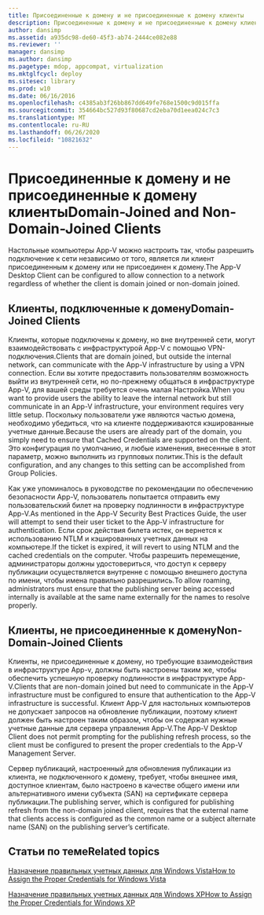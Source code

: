 ```yaml
---
title: Присоединенные к домену и не присоединенные к домену клиенты
description: Присоединенные к домену и не присоединенные к домену клиенты
author: dansimp
ms.assetid: a935dc98-de60-45f3-ab74-2444ce082e88
ms.reviewer: ''
manager: dansimp
ms.author: dansimp
ms.pagetype: mdop, appcompat, virtualization
ms.mktglfcycl: deploy
ms.sitesec: library
ms.prod: w10
ms.date: 06/16/2016
ms.openlocfilehash: c4385ab3f26bb867dd649fe768e1500c9d015ffa
ms.sourcegitcommit: 354664bc527d93f80687cd2eba70d1eea024c7c3
ms.translationtype: MT
ms.contentlocale: ru-RU
ms.lasthandoff: 06/26/2020
ms.locfileid: "10821632"
---
```

# <span data-ttu-id="a9086-103">Присоединенные к домену и не присоединенные к домену клиенты</span><span class="sxs-lookup"><span data-stu-id="a9086-103">Domain-Joined and Non-Domain-Joined Clients</span></span>


<span data-ttu-id="a9086-104">Настольные компьютеры App-V можно настроить так, чтобы разрешить подключение к сети независимо от того, является ли клиент присоединенным к домену или не присоединен к домену.</span><span class="sxs-lookup"><span data-stu-id="a9086-104">The App-V Desktop Client can be configured to allow connection to a network regardless of whether the client is domain joined or non-domain joined.</span></span>

## <span data-ttu-id="a9086-105">Клиенты, подключенные к домену</span><span class="sxs-lookup"><span data-stu-id="a9086-105">Domain-Joined Clients</span></span>


<span data-ttu-id="a9086-106">Клиенты, которые подключены к домену, но вне внутренней сети, могут взаимодействовать с инфраструктурой App-V с помощью VPN-подключения.</span><span class="sxs-lookup"><span data-stu-id="a9086-106">Clients that are domain joined, but outside the internal network, can communicate with the App-V infrastructure by using a VPN connection.</span></span> <span data-ttu-id="a9086-107">Если вы хотите предоставить пользователям возможность выйти из внутренней сети, но по-прежнему общаться в инфраструктуре App-V, для вашей среды требуется очень малая Настройка.</span><span class="sxs-lookup"><span data-stu-id="a9086-107">When you want to provide users the ability to leave the internal network but still communicate in an App-V infrastructure, your environment requires very little setup.</span></span> <span data-ttu-id="a9086-108">Поскольку пользователи уже являются частью домена, необходимо убедиться, что на клиенте поддерживаются кэшированные учетные данные.</span><span class="sxs-lookup"><span data-stu-id="a9086-108">Because the users are already part of the domain, you simply need to ensure that Cached Credentials are supported on the client.</span></span> <span data-ttu-id="a9086-109">Это конфигурация по умолчанию, и любые изменения, внесенные в этот параметр, можно выполнить из групповых политик.</span><span class="sxs-lookup"><span data-stu-id="a9086-109">This is the default configuration, and any changes to this setting can be accomplished from Group Policies.</span></span>

<span data-ttu-id="a9086-110">Как уже упоминалось в руководстве по рекомендации по обеспечению безопасности App-V, пользователь попытается отправить ему пользовательский билет на проверку подлинности в инфраструктуре App-V.</span><span class="sxs-lookup"><span data-stu-id="a9086-110">As mentioned in the App-V Security Best Practices Guide, the user will attempt to send their user ticket to the App-V infrastructure for authentication.</span></span> <span data-ttu-id="a9086-111">Если срок действия билета истек, он вернется к использованию NTLM и кэшированных учетных данных на компьютере.</span><span class="sxs-lookup"><span data-stu-id="a9086-111">If the ticket is expired, it will revert to using NTLM and the cached credentials on the computer.</span></span> <span data-ttu-id="a9086-112">Чтобы разрешить перемещение, администраторы должны удостовериться, что доступ к серверу публикации осуществляется внутренне с помощью внешнего доступа по имени, чтобы имена правильно разрешились.</span><span class="sxs-lookup"><span data-stu-id="a9086-112">To allow roaming, administrators must ensure that the publishing server being accessed internally is available at the same name externally for the names to resolve properly.</span></span>

## <span data-ttu-id="a9086-113">Клиенты, не присоединенные к домену</span><span class="sxs-lookup"><span data-stu-id="a9086-113">Non-Domain-Joined Clients</span></span>


<span data-ttu-id="a9086-114">Клиенты, не присоединенные к домену, но требующие взаимодействия в инфраструктуре App-v, должны быть настроены таким же, чтобы обеспечить успешную проверку подлинности в инфраструктуре App-V.</span><span class="sxs-lookup"><span data-stu-id="a9086-114">Clients that are non-domain joined but need to communicate in the App-V infrastructure must be configured to ensure that authentication to the App-V infrastructure is successful.</span></span> <span data-ttu-id="a9086-115">Клиент App-V для настольных компьютеров не допускает запросов на обновление публикации, поэтому клиент должен быть настроен таким образом, чтобы он содержал нужные учетные данные для сервера управления App-V.</span><span class="sxs-lookup"><span data-stu-id="a9086-115">The App-V Desktop Client does not permit prompting for the publishing refresh process, so the client must be configured to present the proper credentials to the App-V Management Server.</span></span>

<span data-ttu-id="a9086-116">Сервер публикаций, настроенный для обновления публикации из клиента, не подключенного к домену, требует, чтобы внешнее имя, доступное клиентам, было настроено в качестве общего имени или альтернативного имени субъекта (SAN) на сертификате сервера публикации.</span><span class="sxs-lookup"><span data-stu-id="a9086-116">The publishing server, which is configured for publishing refresh from the non-domain joined client, requires that the external name that clients access is configured as the common name or a subject alternate name (SAN) on the publishing server’s certificate.</span></span>

## <span data-ttu-id="a9086-117">Статьи по теме</span><span class="sxs-lookup"><span data-stu-id="a9086-117">Related topics</span></span>


[<span data-ttu-id="a9086-118">Назначение правильных учетных данных для Windows Vista</span><span class="sxs-lookup"><span data-stu-id="a9086-118">How to Assign the Proper Credentials for Windows Vista</span></span>](how-to-assign--the-proper-credentials-for-windows-vista.md)

[<span data-ttu-id="a9086-119">Назначение правильных учетных данных для Windows XP</span><span class="sxs-lookup"><span data-stu-id="a9086-119">How to Assign the Proper Credentials for Windows XP</span></span>](how-to-assign--the-proper-credentials-for-windows-xp.md)

 

 





